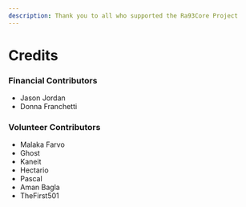 ```yaml
---
description: Thank you to all who supported the Ra93Core Project
---
```


# Credits

### Financial Contributors

* Jason Jordan
* Donna Franchetti

### Volunteer Contributors

* Malaka Farvo
* Ghost
* Kaneit
* Hectario
* Pascal
* Aman Bagla
* TheFirst501

